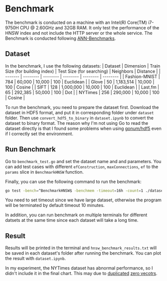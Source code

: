 # Benchmark
The benchmark is conducted on a machine with an Intel(R) Core(TM) i7-9750H CPU @ 2.60GHz and 32GB RAM. It only test the performance of the HNSW index and not include the HTTP server or the whole service.
The Benchmark is conducted following [ANN-Benchmarks](https://github.com/erikbern/ann-benchmarks).

## Dataset
In the benchmark, I use the following datasets:
| Dataset | Dimension | Train Size (for building index) | Test Size (for searching) | Neighbors | Distance |
| ------- | -------- | -------- | -------- | -------- | -------- |
| Fashion-MNIST | 784 | 60,000 | 10,000 | 100 | Euclidean |
| Glove | 50 | 1,183,514 | 10,000 | 100 | Cosine |
| SIFT | 128 | 1,000,000 | 10,000 | 100 | Euclidean |
| Last.fm | 65 | 292,385 | 50,000 | 100 | Dot |
| NYTimes | 256 | 290,000 | 10,000 | 100 | Cosine |

To run the benchmark, you need to prepare the dataset first. Download the dataset in HDF5 format, and put it in corresponding folder under `dataset` folder. Then use `convert_hdf5_to_binary` in `dataset.ipynb` to convert the dataset to binary format. The reason why I'm not using Go to read the dataset directly is that I found some problems when using [gonum/hdf5](https://github.com/gonum/hdf5) even if I correctly set the environment.

## Run Benchmark
Go to `benchmark_test.go` and set the dataset name and and parameters. You can add test cases with different `efConstruction`, `maxConnections`, `ef` to the `params` slice in `BenchmarkHNSW` function.

Finally, you can use the following command to run the benchmark:
```bash
go test -bench=^BenchmarkHNSW$ -benchmem -timeout=16h -count=1 ./dataset
```
You need to set timeout since we have large dataset, otherwise the program will be terminated by default timeout 10 minutes.

In addition, you can run benchmark on multiple terminals for different datsets at the same time since each dataset will take a long time.

## Result
Results will be printed in the terminal and `hnsw_benchmark_results.txt` will be saved in each dataset's folder after running the benchmark. You can plot the result with `dataset.ipynb`.

In my experiment, the NYTimes dataset has abnormal performance, so I didn't include it in the final chart. This may due to [duplicated](https://github.com/erikbern/ann-benchmarks/pull/103) [zero vecotrs](https://github.com/erikbern/ann-benchmarks/issues/73).
